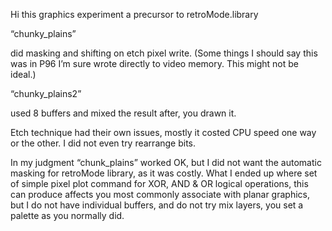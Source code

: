 Hi this graphics experiment a precursor to retroMode.library

“chunky_plains” 

  did masking and shifting on etch pixel write.
  (Some things I should say this was in P96 I’m sure wrote directly to video memory. This might not be ideal.)

“chunky_plains2” 

  used 8 buffers and mixed the result after, you drawn it.

Etch technique had their own issues, mostly it costed CPU speed one way or the other. I did not even try rearrange bits. 

In my judgment “chunk_plains” worked OK, but I did not want the automatic masking for retroMode library, as it was costly. What I ended up where set of simple pixel plot command for XOR, AND & OR logical operations, this can produce affects you most commonly associate with planar graphics, but I do not have individual buffers, and do not try mix layers, you set a palette as you normally did.
